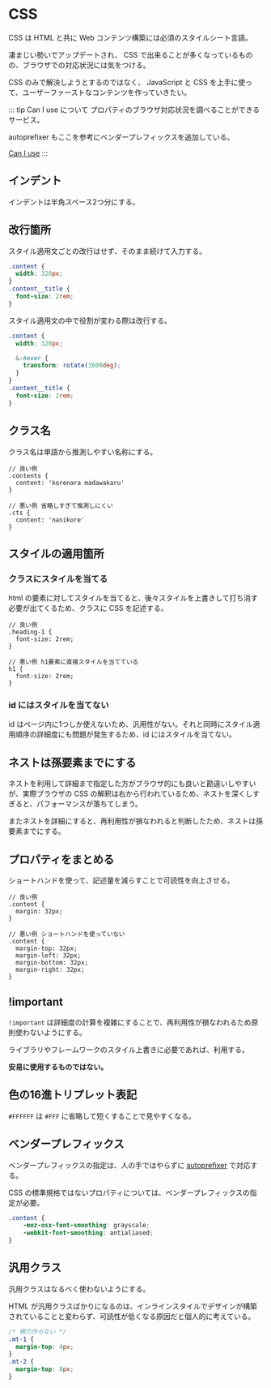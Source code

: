 # CSS

CSS は HTML と共に Web コンテンツ構築には必須のスタイルシート言語。 

凄まじい勢いでアップデートされ、 CSS で出来ることが多くなっているものの、ブラウザでの対応状況には気をつける。 

CSS のみで解決しようとするのではなく、 JavaScript と CSS を上手に使って、ユーザーファーストなコンテンツを作っていきたい。 

::: tip Can I use について 
プロパティのブラウザ対応状況を調べることができるサービス。 

autoprefixer もここを参考にベンダープレフィックスを追加している。 

[Can I use](https://caniuse.com/)
:::

## インデント

インデントは半角スペース2つ分にする。  

## 改行箇所 

スタイル適用文ごとの改行はせず、そのまま続けて入力する。 

```scss
.content {
  width: 320px;
}
.content__title {
  font-size: 2rem;
}
```

スタイル適用文の中で役割が変わる際は改行する。 

```scss
.content {
  width: 320px;

  &:hover {
    transform: rotate(3600deg);
  }
}
.content__title {
  font-size: 2rem;
}
```

## クラス名 

クラス名は単語から推測しやすい名称にする。

```scss{7}
// 良い例
.contents {
  content: 'korenara madawakaru'
}

// 悪い例 省略しすぎて推測しにくい
.cts {
  content: 'nanikore'
}
```

## スタイルの適用箇所

### クラスにスタイルを当てる

html の要素に対してスタイルを当てると、後々スタイルを上書きして打ち消す必要が出てくるため、クラスに CSS を記述する。

```scss{7} 
// 良い例
.heading-1 {
  font-size: 2rem;
}

// 悪い例 h1要素に直接スタイルを当てている
h1 {
  font-size: 2rem;
}
```

### id にはスタイルを当てない

id はページ内に1つしか使えないため、汎用性がない。それと同時にスタイル適用順序の詳細度にも問題が発生するため、id にはスタイルを当てない。

## ネストは孫要素までにする

ネストを利用して詳細まで指定した方がブラウザ的にも良いと勘違いしやすいが、実際ブラウザの CSS の解釈は右から行われているため、ネストを深くしすぎると、パフォーマンスが落ちてしまう。 

またネストを詳細にすると、再利用性が損なわれると判断したため、ネストは孫要素までにする。

## プロパティをまとめる 

ショートハンドを使って、記述量を減らすことで可読性を向上させる。

```scss{8,9,10,11}
// 良い例
.content {
  margin: 32px;
}

// 悪い例 ショートハンドを使っていない
.content {
  margin-top: 32px;
  margin-left: 32px;
  margin-bottom: 32px;
  margin-right: 32px;
}
```

## !important 

`!important` は詳細度の計算を複雑にすることで、再利用性が損なわれるため原則使わないようにする。 

ライブラリやフレームワークのスタイル上書きに必要であれば、利用する。 

**安易に使用するものではない。**

## 色の16進トリプレット表記

`#FFFFFF` は `#FFF` に省略して短くすることで見やすくなる。

## ベンダープレフィックス

ベンダープレフィックスの指定は、人の手ではやらずに [autoprefixer](https://github.com/postcss/autoprefixer)  で対応する。

CSS の標準規格ではないプロパティについては、ベンダープレフィックスの指定が必要。 

```scss
.content {
	-moz-osx-font-smoothing: grayscale;
	-webkit-font-smoothing: antialiased;
}
```

## 汎用クラス 

汎用クラスはなるべく使わないようにする。 

HTML が汎用クラスばかりになるのは、インラインスタイルでデザインが構築されていることと変わらず、可読性が低くなる原因だと個人的に考えている。

```css
/* 極力作らない */
.mt-1 {
  margin-top: 4px;
}
.mt-2 {
  margin-top: 8px;
}
``` 